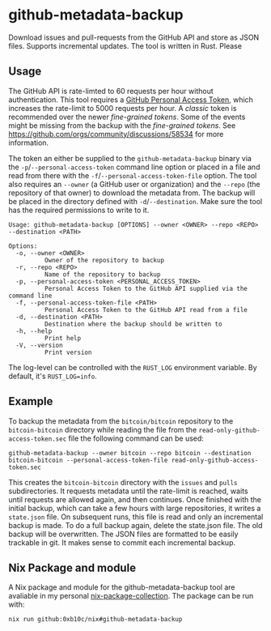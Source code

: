 # github-metadata-backup

Download issues and pull-requests from the GitHub API and store as JSON files.
Supports incremental updates. The tool is written in Rust. Please

## Usage

The GitHub API is rate-limted to 60 requests per hour without authentication. This
tool requires a [GitHub Personal Access Token], which increases the rate-limit to
5000 requests per hour. A _classic_ token is recommended over the newer _fine-grained
tokens_. Some of the events might be missing from the backup with the _fine-grained
tokens_. See https://github.com/orgs/community/discussions/58534 for more information.

[GitHub Personal Access Token]: (https://github.com/settings/tokens)

The token an either be supplied to the `github-metadata-backup` binary via the
`-p`/`--personal-access-token` command line option or placed in a file and read
from there with the `-f`/`--personal-access-token-file` option. The tool also
requires an `--owner` (a GitHub user or organization) and the `--repo` (the
repository of that owner) to download the metadata from. The backup will be
placed in the directory defined with `-d`/`--destination`. Make sure the tool
has the required permissions to write to it.

```
Usage: github-metadata-backup [OPTIONS] --owner <OWNER> --repo <REPO> --destination <PATH>

Options:
  -o, --owner <OWNER>
          Owner of the repository to backup
  -r, --repo <REPO>
          Name of the repository to backup
  -p, --personal-access-token <PERSONAL_ACCESS_TOKEN>
          Personal Access Token to the GitHub API supplied via the command line
  -f, --personal-access-token-file <PATH>
          Personal Access Token to the GitHub API read from a file
  -d, --destination <PATH>
          Destination where the backup should be written to
  -h, --help
          Print help
  -V, --version
          Print version
```

The log-level can be controlled with the `RUST_LOG` environment variable. By
default, it's `RUST_LOG=info`.

## Example

To backup the metadata from the `bitcoin/bitcoin` repository to the `bitcoin-bitcoin`
directory while reading the file from the `read-only-github-access-token.sec` file the
following command can be used:

```
github-metadata-backup --owner bitcoin --repo bitcoin --destination bitcoin-bitcoin --personal-access-token-file read-only-github-access-token.sec
```

This creates the `bitcoin-bitcoin` directory with the `issues` and `pulls`
subdirectories. It requests metadata until the rate-limit is reached, waits
until requests are allowed again, and then continues. Once finished with the
initial backup, which can take a few hours with large repositories, it writes
a `state.json` file. On subsequent runs, this file is read and only an
incremental backup is made. To do a full backup again, delete the state.json
file. The old backup will be overwritten. The JSON files are formatted to be
easily trackable in git. It makes sense to commit each incremental backup.

## Nix Package and module

A Nix package and module for the github-metadata-backup tool are avaliable in
my personal [nix-package-collection]. The package can be run with:

```
nix run github:0xb10c/nix#github-metadata-backup
```

[nix-package-collection]: https://github.com/0xB10C/nix

